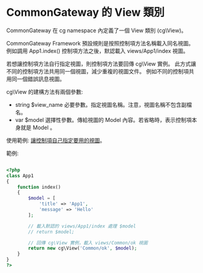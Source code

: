 CommonGateway 的 View 類別
==========================

CommonGateway 在 cg namespace 內定義了一個 View 類別 (cg\View)。

CommonGateway Framework 預設規則是按照控制項方法名稱載入同名視圖。
例如調用 App1.index() 控制項方法之後，默認載入 views/App1/index 視圖。

若想讓控制項方法自行指定視圖，則控制項方法要回傳 cg\View 實例。
此方式讓不同的控制項方法共用同一個視圖，減少重複的視圖文件。
例如不同的控制項共用同一個錯誤訊息視圖。

cg\View 的建構方法有兩個參數:

* string $view_name
  必要參數。指定視圖名稱。注意，視圖名稱不包含副檔名。
* var $model
  選擇性參數。傳給視圖的 Model 內容。若省略時，表示控制項本身就是 Model 。

使用範例: [讓控制項自己指定要用的視圖](../demo/web-cg-view)。

範例:

~~~php

<?php
class App1
{
    function index()
    {
        $model = [
            'title' => 'App1',
            'message' => 'Hello'
        ];

        // 載入默認的 views/App1/index 處理 $model
        // return $model;

        // 回傳 cg\View 實例，載入 views/Common/ok 視圖
        return new cg\View('Common/ok', $model);
    }
}
?>

~~~
